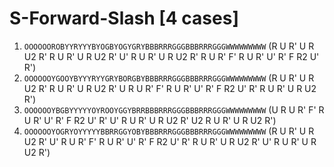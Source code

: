 # S-Forward-Slash [4 cases]

1. `OOOOOOROBYYRYYYBYOGBYOGYGRYBBBRRRGGGBBBRRRGGGWWWWWWWWW` (R U R' U R U2 R' R U R' U R U2 R' U' R U R' U R U2 R' R U R' F' R U R' U' R' F R2 U' R')
1. `OOOOOOYGOOYBYYYRYYGRYBORGBYBBBRRRGGGBBBRRRGGGWWWWWWWWW` (R U R' U R U2 R' R U R' U R U2 R' U R U R' F' R U R' U' R' F R2 U' R' R U R' U R U2 R')
1. `OOOOOOYBGBYYYYYOYROOYGGYBRRBBBRRRGGGBBBRRRGGGWWWWWWWWW` (U R U R' F' R U R' U' R' F R2 U' R' U' R U R' U R U2 R' U2 R U R' U R U2 R')
1. `OOOOOOYOGRYOYYYYYBBRRGGYOBYBBBRRRGGGBBBRRRGGGWWWWWWWWW` (R U R' U R U2 R' U' R U R' F' R U R' U' R' F R2 U' R' R U R' U R U2 R' U' R U R' U R U2 R')
